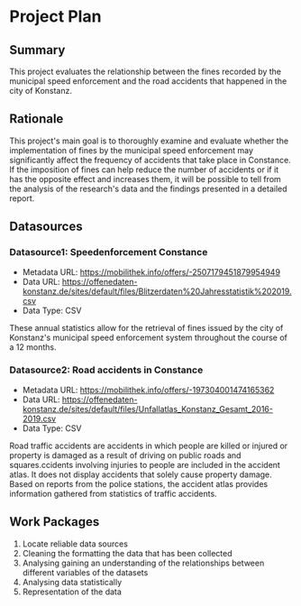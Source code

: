 # Project Plan

## Summary

This project evaluates the relationship between the fines recorded by the municipal speed enforcement and the road accidents that happened in the city of Konstanz.

## Rationale

This project's main goal is to thoroughly examine and evaluate whether the implementation of fines by the municipal speed enforcement may significantly affect the frequency of accidents that take place in Constance. If the imposition of fines can help reduce the number of accidents or if it has the opposite effect and increases them, it will be possible to tell from the analysis of the research's data and the findings presented in a detailed report.

## Datasources

<!-- Describe each datasources you plan to use in a section. Use the prefic "DatasourceX" where X is the id of the datasource. -->

### Datasource1: Speed ​​enforcement Constance


* Metadata URL: https://mobilithek.info/offers/-2507179451879954949
* Data URL: https://offenedaten-konstanz.de/sites/default/files/Blitzerdaten%20Jahresstatistik%202019.csv
* Data Type: CSV

These annual statistics allow for the retrieval of fines issued by the city of Konstanz's municipal speed enforcement system throughout the course of a 12 months.

### Datasource2: Road accidents in Constance

* Metadata URL: https://mobilithek.info/offers/-197304001474165362
* Data URL: https://offenedaten-konstanz.de/sites/default/files/Unfallatlas_Konstanz_Gesamt_2016-2019.csv
* Data Type: CSV

Road traffic accidents are accidents in which people are killed or injured or property is damaged as a result of driving on public roads and squares.ccidents involving injuries to people are included in the accident atlas. It does not display accidents that solely cause property damage. Based on reports from the police stations, the accident atlas provides information gathered from statistics of traffic accidents. 

## Work Packages

<!-- List of work packages ordered sequentially, each pointing to an issue with more details. -->

1. Locate reliable data sources
2. Cleaning the formatting the data that has been collected
3. Analysing gaining an understanding of the relationships between different variables of the datasets
4. Analysing data statistically
5. Representation of the data

